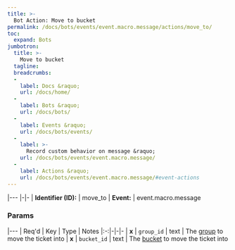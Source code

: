 ```yaml
---
title: >-
  Bot Action: Move to bucket
permalink: /docs/bots/events/event.macro.message/actions/move_to/
toc:
  expand: Bots
jumbotron:
  title: >-
    Move to bucket
  tagline: 
  breadcrumbs:
  -
    label: Docs &raquo;
    url: /docs/home/
  -
    label: Bots &raquo;
    url: /docs/bots/
  -
    label: Events &raquo;
    url: /docs/bots/events/
  -
    label: >-
      Record custom behavior on message &raquo;
    url: /docs/bots/events/event.macro.message/
  -
    label: Actions &raquo;
    url: /docs/bots/events/event.macro.message/#event-actions
---
```


|---
|-|-
| **Identifier (ID):** | move_to
| **Event:** | event.macro.message

### Params

|---
| Req'd | Key | Type | Notes
|:-:|-|-|-
| **x** | `group_id` | text | The [group](/docs/records/types/group/) to move the ticket into
| **x** | `bucket_id` | text | The [bucket](/docs/records/types/bucket/) to move the ticket into
